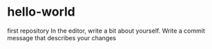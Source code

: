 # hello-world
first repository
In the editor, write a bit about yourself.
Write a commit message that describes your changes
